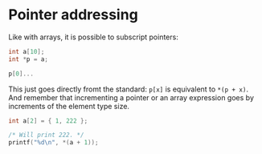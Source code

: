 # Pointer addressing

Like with arrays, it is possible to subscript pointers:

```C
int a[10];
int *p = a;

p[0]...
```

This just goes directly fromt the standard: `p[x]` is equivalent to `*(p + x)`.
And remember that incrementing a pointer or an array expression goes by
increments of the element type size.

```C
int a[2] = { 1, 222 };

/* Will print 222. */
printf("%d\n", *(a + 1));
```

